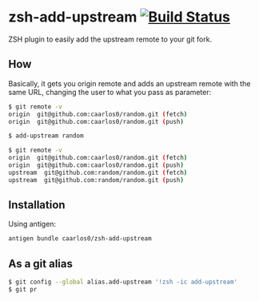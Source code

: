 zsh-add-upstream [![Build Status](https://travis-ci.org/caarlos0/zsh-add-upstream.svg?branch=master)](https://travis-ci.org/caarlos0/zsh-open-pr)
==================

ZSH plugin to easily add the upstream remote to your git fork.

## How

Basically, it gets you origin remote and adds an upstream remote with
the same URL, changing the user to what you pass as parameter:

```sh
$ git remote -v
origin  git@github.com:caarlos0/random.git (fetch)
origin  git@github.com:caarlos0/random.git (push)

$ add-upstream random

$ git remote -v
origin  git@github.com:caarlos0/random.git (fetch)
origin  git@github.com:caarlos0/random.git (push)
upstream  git@github.com:random/random.git (fetch)
upstream  git@github.com:random/random.git (push)
```

## Installation

Using antigen:

```sh
antigen bundle caarlos0/zsh-add-upstream
```

## As a git alias

```sh
$ git config --global alias.add-upstream '!zsh -ic add-upstream'
$ git pr
```

